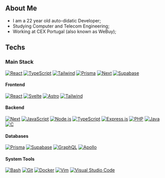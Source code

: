 ## About Me

- I am a 22 year old auto-didatic Developer;
- Studying Computer and Telecom Engineering;
- Working at CEX Portugal (also known as WeBuy);

## Techs

### Main Stack

[![React](https://skillicons.dev/icons?i=react)](https://react.dev)
[![TypeScript](https://skillicons.dev/icons?i=ts)](https://typescriptlang.org)
[![Tailwind](https://skillicons.dev/icons?i=tailwind)](https://tailwindui.com)
[![Prisma](https://skillicons.dev/icons?i=prisma)](https://prisma.io)
[![Next](https://skillicons.dev/icons?i=nextjs)](https://nextjs.org)
[![Supabase](https://skillicons.dev/icons?i=supabase)](https://supabase.com)

#### Frontend

[![React](https://skillicons.dev/icons?i=react)](https://react.dev)
[![Svelte](https://skillicons.dev/icons?i=svelte)](https://svelte.dev)
[![Astro](https://skillicons.dev/icons?i=astro)](https://astro.build)
[![Tailwind](https://skillicons.dev/icons?i=tailwind)](https://tailwindui.com)

#### Backend

[![Next](https://skillicons.dev/icons?i=nextjs)](https://nextjs.org)
[![JavaScript](https://skillicons.dev/icons?i=js)](https://javascript.com)
[![Node.js](https://skillicons.dev/icons?i=nodejs)](https://nodejs.org/en)
[![TypeScript](https://skillicons.dev/icons?i=ts)](https://typescriptlang.org)
[![Express.js](https://skillicons.dev/icons?i=expressjs)](https://expressjs.com)
[![PHP](https://skillicons.dev/icons?i=php)](https://php.net)
[![Java](https://skillicons.dev/icons?i=java)](https://docs.oracle.com/en/java/index.html)
[![C](https://skillicons.dev/icons?i=c)](https://cprogramming.com)

#### Databases

[![Prisma](https://skillicons.dev/icons?i=prisma)](https://prisma.io)
[![Supabase](https://skillicons.dev/icons?i=supabase)](https://supabase.com/)
[![GraphQL](https://skillicons.dev/icons?i=graphql)](https://graphql.org)
[![Apollo](https://skillicons.dev/icons?i=apollo)](https://apollographql.com)

#### System Tools

[![Bash](https://skillicons.dev/icons?i=bash)](https://www.gnu.org/savannah-checkouts/gnu/bash/manual/bash.html)
[![Git](https://skillicons.dev/icons?i=git)](https://git-scm.com)
[![Docker](https://skillicons.dev/icons?i=docker)](https://docker.com)
[![Vim](https://skillicons.dev/icons?i=vim)](https://vim.org)
[![Visual Studio Code](https://skillicons.dev/icons?i=vscode)](https://code.visualstudio.com)
